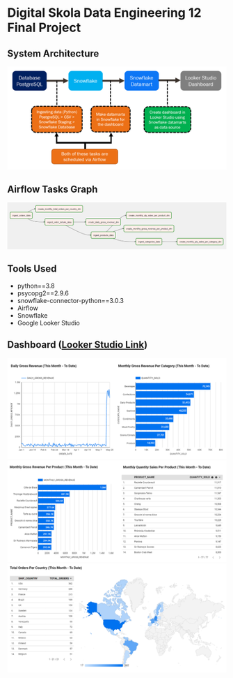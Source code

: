 # Digital Skola Data Engineering 12 Final Project

## System Architecture
![alt text](img/architecture.png "System Architecture")

## Airflow Tasks Graph
![alt text](img/airflow_tasks_graph.png "Airflow Tasks Graph")

## Tools Used
- python==3.8
- psycopg2==2.9.6
- snowflake-connector-python==3.0.3
- Airflow
- Snowflake
- Google Looker Studio

## Dashboard ([Looker Studio Link](https://lookerstudio.google.com/reporting/223f1be7-539d-47ff-9687-607d3e2acf9f))
![alt text](img/dashboard1.png "Dashboard 1")
![alt text](img/dashboard2.png "Dashboard 2")
![alt text](img/dashboard3.png "Dashboard 3")

